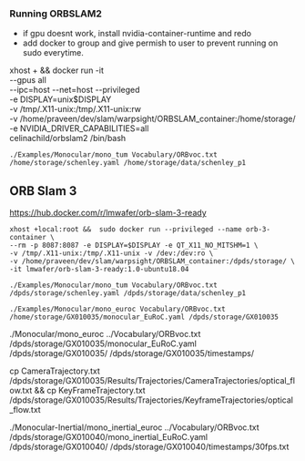 
### Running ORBSLAM2

- if gpu doesnt work, install nvidia-container-runtime and redo
- add docker to group and give permish to user to prevent running on sudo everytime.


xhost + && docker run -it \
--gpus all \
--ipc=host --net=host --privileged \
-e DISPLAY=unix$DISPLAY \
-v /tmp/.X11-unix:/tmp/.X11-unix:rw \
-v /home/praveen/dev/slam/warpsight/ORBSLAM_container:/home/storage/ \
-e NVIDIA_DRIVER_CAPABILITIES=all \
celinachild/orbslam2 /bin/bash


```
./Examples/Monocular/mono_tum Vocabulary/ORBvoc.txt /home/storage/schenley.yaml /home/storage/data/schenley_p1
```


## ORB Slam 3

https://hub.docker.com/r/lmwafer/orb-slam-3-ready

```
xhost +local:root &&  sudo docker run --privileged --name orb-3-container \
--rm -p 8087:8087 -e DISPLAY=$DISPLAY -e QT_X11_NO_MITSHM=1 \
-v /tmp/.X11-unix:/tmp/.X11-unix -v /dev:/dev:ro \
-v /home/praveen/dev/slam/warpsight/ORBSLAM_container:/dpds/storage/ \
-it lmwafer/orb-slam-3-ready:1.0-ubuntu18.04 
```

```
./Examples/Monocular/mono_tum Vocabulary/ORBvoc.txt /dpds/storage/schenley.yaml /dpds/storage/data/schenley_p1

./Examples/Monocular/mono_euroc Vocabulary/ORBvoc.txt /home/storage/GX010035/monocular_EuRoC.yaml /dpds/storage/GX010035
```


<!-- EUROC -->
./Monocular/mono_euroc ../Vocabulary/ORBvoc.txt /dpds/storage/GX010035/monocular_EuRoC.yaml /dpds/storage/GX010035/ /dpds/storage/GX010035/timestamps/

cp CameraTrajectory.txt /dpds/storage/GX010035/Results/Trajectories/CameraTrajectories/optical_flow.txt && cp KeyFrameTrajectory.txt /dpds/storage/GX010035/Results/Trajectories/KeyframeTrajectories/optical_flow.txt

./Monocular-Inertial/mono_inertial_euroc ../Vocabulary/ORBvoc.txt /dpds/storage/GX010040/mono_inertial_EuRoC.yaml /dpds/storage/GX010040/ /dpds/storage/GX010040/timestamps/30fps.txt
